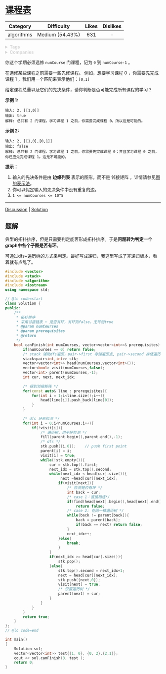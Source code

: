 # [课程表](https://leetcode-cn.com/problems/course-schedule/description/)

|  Category  |   Difficulty    | Likes | Dislikes |
| :--------: | :-------------: | :---: | :------: |
| algorithms | Medium (54.43%) |  631  |    -     |

<details style="color: rgb(212, 212, 212); font-family: -apple-system, BlinkMacSystemFont, &quot;Segoe WPC&quot;, &quot;Segoe UI&quot;, system-ui, Ubuntu, &quot;Droid Sans&quot;, sans-serif, &quot;Microsoft Yahei UI&quot;; font-size: 14px; font-style: normal; font-variant-ligatures: normal; font-variant-caps: normal; font-weight: 400; letter-spacing: normal; orphans: 2; text-align: start; text-indent: 0px; text-transform: none; white-space: normal; widows: 2; word-spacing: 0px; -webkit-text-stroke-width: 0px; text-decoration-style: initial; text-decoration-color: initial;"><summary><strong>Tags</strong></summary></details>

<details style="color: rgb(212, 212, 212); font-family: -apple-system, BlinkMacSystemFont, &quot;Segoe WPC&quot;, &quot;Segoe UI&quot;, system-ui, Ubuntu, &quot;Droid Sans&quot;, sans-serif, &quot;Microsoft Yahei UI&quot;; font-size: 14px; font-style: normal; font-variant-ligatures: normal; font-variant-caps: normal; font-weight: 400; letter-spacing: normal; orphans: 2; text-align: start; text-indent: 0px; text-transform: none; white-space: normal; widows: 2; word-spacing: 0px; -webkit-text-stroke-width: 0px; text-decoration-style: initial; text-decoration-color: initial;"><summary><strong>Companies</strong></summary></details>

你这个学期必须选修 `numCourse` 门课程，记为 `0` 到 `numCourse-1` 。

在选修某些课程之前需要一些先修课程。 例如，想要学习课程 0 ，你需要先完成课程 1 ，我们用一个匹配来表示他们：`[0,1]`

给定课程总量以及它们的先决条件，请你判断是否可能完成所有课程的学习？

 

**示例 1:**

```
输入: 2, [[1,0]] 
输出: true
解释: 总共有 2 门课程。学习课程 1 之前，你需要完成课程 0。所以这是可能的。
```

**示例 2:**

```
输入: 2, [[1,0],[0,1]]
输出: false
解释: 总共有 2 门课程。学习课程 1 之前，你需要先完成课程 0；并且学习课程 0 之前，你还应先完成课程 1。这是不可能的。
```

 

**提示：**

1. 输入的先决条件是由 **边缘列表** 表示的图形，而不是 邻接矩阵 。详情请参见[图的表示法](http://blog.csdn.net/woaidapaopao/article/details/51732947)。
2. 你可以假定输入的先决条件中没有重复的边。
3. `1 <= numCourses <= 10^5`

------

[Discussion](https://leetcode-cn.com/problems/course-schedule/comments/) | [Solution](https://leetcode-cn.com/problems/course-schedule/solution/)

## 题解

典型的拓扑排序，但是只需要判定能否形成拓扑排序。于是**问题转为判定一个graph中各个子图是否有环**。

可通过dfs+遍历树的方式来判定。最好写成递归，我这里写成了非递归版本，看着就有点乱了。

```c++
#include <vector>
#include <stack>
#include <algorithm>
#include <iostream>
using namespace std;

// @lc code=start
class Solution {
public:
    /**
     * 拓扑排序
     * 采用邻接链表 + 是否有环，有环则false，无环则true
     * @param numCourses
     * @param prerequisites
     * @return
     */
    bool canFinish(int numCourses, vector<vector<int>>& prerequisites) {
        if(numCourses == 0) return false;
        /* stack 辅助dfs遍历，pair->first 存储遍历点, pair->second 存储遍历点的下一个相邻点 */
        stack<pair<int,int>> stk;
        vector<vector<int>> head(numCourses,vector<int>());
        vector<bool> visit(numCourses,false);
        vector<int> parent(numCourses,-1);
        int cur, next, next_idx;
        
        /* 得到邻接矩阵 */
        for(const auto& line : prerequisites){
            for(int i = 1;i<line.size();i++){
                head[line[i]].push_back(line[0]);
            }
        }
        
        /* dfs 环形检测 */
        for(int i = 0;i<numCourses;i++){
            if(!visit[i]){
                /* 遍历树，用于环检测 */
                fill(parent.begin(),parent.end(),-1);
                /* dfs */
                stk.push({i,0});    // push first point
                parent[i] = i;
                visit[i] = true;
                while(!stk.empty()){
                    cur = stk.top().first;
                    next_idx = stk.top().second;
                    while(next_idx < head[cur].size()){
                         next =head[cur][next_idx];
                        if(visit[next]){
                            /* 检测是否有环 */
                            int back = cur;
                            /* case 1：直接相连*/
                            if(find(head[next].begin(),head[next].end(),back) != head[next].end())
                                return false;
                            /* case 2: 在同一棵遍历树 */
                            while(back != parent[back]){
                                back = parent[back];
                                if(back == next) return false;
                            }
                            next_idx++;
                        }else{
                            break;
                        }
                    }
                    if(next_idx >= head[cur].size()){
                        stk.pop();
                    }else{
                        stk.top().second = next_idx+1;
                        next = head[cur][next_idx];
                        stk.push({next,0});
                        visit[next] = true;
                        /* 设置遍历树 */
                        parent[next] = cur;
                    }
                }
            }
        }
        return true;
    }
};
// @lc code=end

int main()
{
    Solution sol;
    vector<vector<int>> test{{1, 0}, {0, 2},{2,1}};
    cout << sol.canFinish(3, test );
    return 0;
}
```

